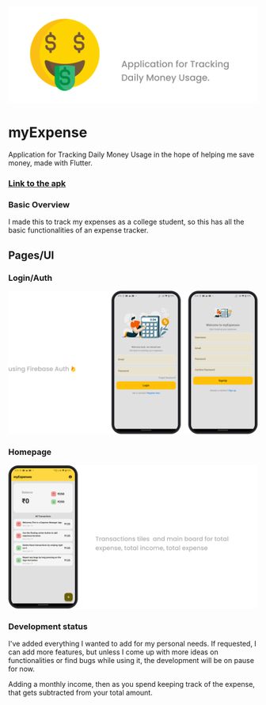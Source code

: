 ![myExpenses](https://github.com/purveshxd/myExpenses/blob/main/media/myExpense-banner.png "myExpenses")

# myExpense

Application for Tracking Daily Money Usage in the hope of helping me save money, made with Flutter.
### [Link to the apk](https://google.com)

### Basic Overview

I made this to track my expenses as a college student, so this has all the basic functionalities of an expense tracker.

## Pages/UI

### Login/Auth
![myExpenses](https://github.com/purveshxd/myExpenses/blob/main/media/login-register.png "login/Register")

### Homepage

![myExpenses](https://github.com/purveshxd/myExpenses/blob/main/media/home-page.png "homepage")

### Development status

I've added everything I wanted to add for my personal needs. If requested, I can add more features, but unless I come up with more ideas on functionalities or find bugs while using it, the development will be on pause for now.

Adding a monthly income, then as you spend keeping track of the expense, that gets subtracted from your total amount.
